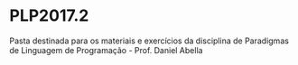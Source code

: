 # PLP2017.2
Pasta destinada para os materiais e exercícios da disciplina de Paradigmas de Linguagem de Programação - Prof. Daniel Abella

